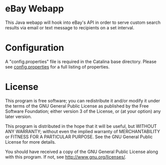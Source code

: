 eBay Webapp
========

This Java webapp will hook into eBay's API in order to serve custom search results via email or text message to recipients on a set interval.

Configuration
========

A "config.properties" file is required in the Catalina base directory. Please see [config.properties](https://github.com/jonathanmccann/ebay-webapp/blob/master/src/main/resources/config.properties) for a full listing of properties.

License
========

This program is free software; you can redistribute it and/or modify it under
the terms of the GNU General Public License as published by the Free Software
Foundation; either version 3 of the License, or (at your option) any later
version.

This program is distributed in the hope that it will be useful, but WITHOUT
ANY WARRANTY; without even the implied warranty of MERCHANTABILITY or FITNESS
FOR A PARTICULAR PURPOSE. See the GNU General Public License for more
details.

You should have received a copy of the GNU General Public License along with
this program.  If not, see <http://www.gnu.org/licenses/>.